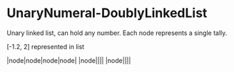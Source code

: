 # UnaryNumeral-DoublyLinkedList
Unary linked list, can hold any number. Each node represents a single tally.

[-1.2, 2] represented in list

|node|node|node|node|
|node||||
|node||||
